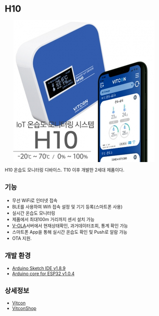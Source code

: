 # H10
<p align="center"> <img src="./img/h10.jpg" style="display:block;margin:auto;"> </p>
H10 온습도 모니터링 디바이스. T10 이후 개발한 2세대 제품이다.

## 기능
  + 무선 WiFi로 인터넷 접속
  + BLE를 사용하여 Wifi 접속 설정 및 기기 등록(스마트폰 사용)
  + 실시간 온습도 모니터링
  + 제품에서 최대100m 거리까지 센서 설치 가능
  + [V-OLA](https://v-ola.com)서버에서 현재상태확인, 과거데이터조회, 통계 확인 가능
  + 스마트폰 App을 통해 실시간 온습도 확인 및 Push로 알람 가능
  + OTA 지원.
  
## 개발 환경
  + [Arduino Sketch IDE v1.8.9](https://www.arduino.cc/en/Main/Software)
  + [Arduino core for ESP32 v1.0.4](https://github.com/espressif/arduino-esp32)
  
## 상세정보
 + [Vitcon](http://vitcon.co.kr/default/product/t10.php)
 + [VitconShop](https://www.vitconshop.com/goods/catalog?code=00080014)

